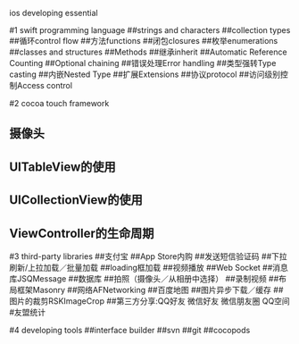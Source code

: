 ios developing essential

#1 swift programming language
##strings and characters
##collection types
##循环control flow
##方法functions
##闭包closures
##枚举enumerations
##classes and structures
##Methods
##继承inherit
##Automatic Reference Counting
##Optional chaining
##错误处理Error handling
##类型强转Type casting
##内嵌Nested Type
##扩展Extensions
##协议protocol
##访问级别控制Access control

#2 cocoa touch  framework
## 摄像头
## UITableView的使用
## UICollectionView的使用
## ViewController的生命周期

#3 third-party libraries
##支付宝
##App Store内购
##发送短信验证码
##下拉刷新/上拉加载／批量加载
##loading框加载
##视频播放
##Web Socket
##消息库JSQMessage
##数据库
##拍照（摄像头／从相册中选择）
##录制视频
##布局框架Masonry
##网络AFNetworking
##百度地图
##图片异步下载／缓存
##图片的裁剪RSKImageCrop
##第三方分享:QQ好友 微信好友 微信朋友圈 QQ空间
#友盟统计

#4 developing tools
##interface builder
##svn
##git
##cocopods
